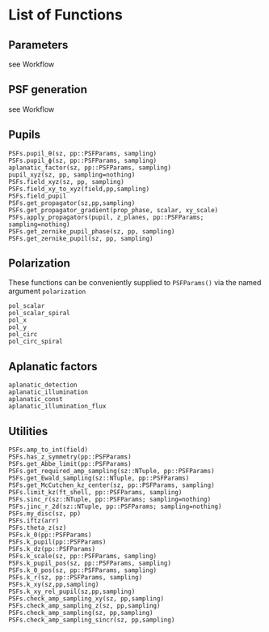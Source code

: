 # List of Functions

## Parameters

see Workflow

## PSF generation

see Workflow

## Pupils

```@docs
PSFs.pupil_θ(sz, pp::PSFParams, sampling)
PSFs.pupil_ϕ(sz, pp::PSFParams, sampling)
aplanatic_factor(sz, pp::PSFParams, sampling)
pupil_xyz(sz, pp, sampling=nothing)
PSFs.field_xyz(sz, pp, sampling)
PSFs.field_xy_to_xyz(field,pp,sampling)
PSFs.field_pupil
PSFs.get_propagator(sz,pp,sampling)
PSFs.get_propagator_gradient(prop_phase, scalar, xy_scale)
PSFs.apply_propagators(pupil, z_planes, pp::PSFParams; sampling=nothing) 
PSFs.get_zernike_pupil_phase(sz, pp, sampling) 
PSFs.get_zernike_pupil(sz, pp, sampling) 
```

## Polarization

These functions can be conveniently supplied to `PSFParams()` via the named argument `polarization` 
```@docs
pol_scalar
pol_scalar_spiral
pol_x
pol_y
pol_circ
pol_circ_spiral
```

## Aplanatic factors

```@docs
aplanatic_detection
aplanatic_illumination
aplanatic_const
aplanatic_illumination_flux
```

## Utilities

```@docs
PSFs.amp_to_int(field)
PSFs.has_z_symmetry(pp::PSFParams)
PSFs.get_Abbe_limit(pp::PSFParams)
PSFs.get_required_amp_sampling(sz::NTuple, pp::PSFParams)
PSFs.get_Ewald_sampling(sz::NTuple, pp::PSFParams)
PSFs.get_McCutchen_kz_center(sz, pp::PSFParams, sampling)
PSFs.limit_kz(ft_shell, pp::PSFParams, sampling)
PSFs.sinc_r(sz::NTuple, pp::PSFParams; sampling=nothing)
PSFs.jinc_r_2d(sz::NTuple, pp::PSFParams; sampling=nothing)
PSFs.my_disc(sz, pp)
PSFs.iftz(arr)
PSFs.theta_z(sz)
PSFs.k_0(pp::PSFParams)
PSFs.k_pupil(pp::PSFParams)
PSFs.k_dz(pp::PSFParams)
PSFs.k_scale(sz, pp::PSFParams, sampling)
PSFs.k_pupil_pos(sz, pp::PSFParams, sampling)
PSFs.k_0_pos(sz, pp::PSFParams, sampling)
PSFs.k_r(sz, pp::PSFParams, sampling)
PSFs.k_xy(sz,pp,sampling)
PSFs.k_xy_rel_pupil(sz,pp,sampling)
PSFs.check_amp_sampling_xy(sz, pp,sampling)
PSFs.check_amp_sampling_z(sz, pp,sampling)
PSFs.check_amp_sampling(sz, pp,sampling)
PSFs.check_amp_sampling_sincr(sz, pp,sampling)
```

